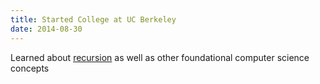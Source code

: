```yaml
---
title: Started College at UC Berkeley
date: 2014-08-30
---
```

Learned about <a href="#">recursion</a> as well as other foundational computer science concepts
